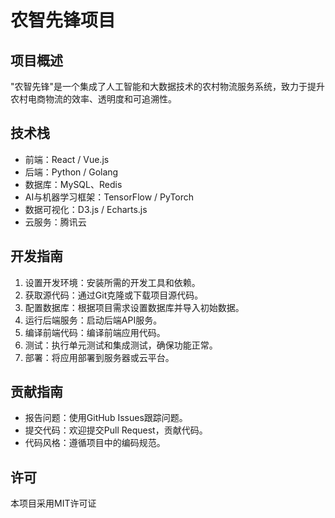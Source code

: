 # 农智先锋项目
## 项目概述
"农智先锋"是一个集成了人工智能和大数据技术的农村物流服务系统，致力于提升农村电商物流的效率、透明度和可追溯性。

## 技术栈
- 前端：React / Vue.js
- 后端：Python / Golang
- 数据库：MySQL、Redis
- AI与机器学习框架：TensorFlow / PyTorch
- 数据可视化：D3.js / Echarts.js
- 云服务：腾讯云

## 开发指南
1. 设置开发环境：安装所需的开发工具和依赖。
2. 获取源代码：通过Git克隆或下载项目源代码。
3. 配置数据库：根据项目需求设置数据库并导入初始数据。
4. 运行后端服务：启动后端API服务。
5. 编译前端代码：编译前端应用代码。
6. 测试：执行单元测试和集成测试，确保功能正常。
7. 部署：将应用部署到服务器或云平台。
   
## 贡献指南
- 报告问题：使用GitHub Issues跟踪问题。
- 提交代码：欢迎提交Pull Request，贡献代码。
- 代码风格：遵循项目中的编码规范。 
   
## 许可
本项目采用MIT许可证